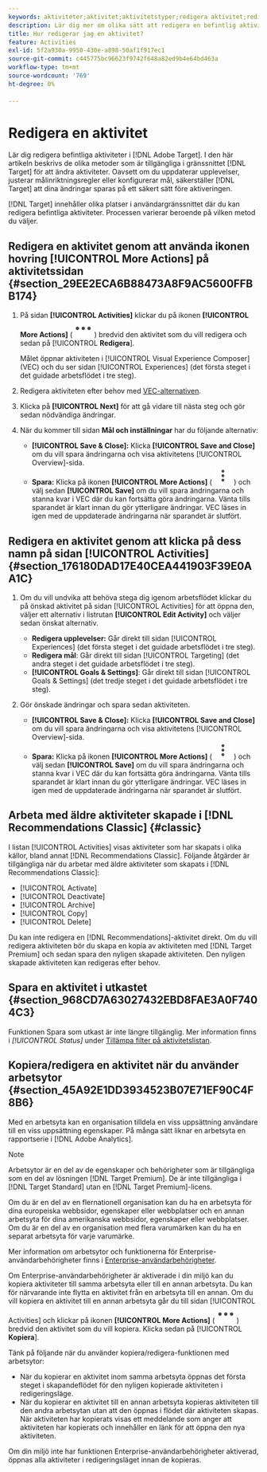 ```yaml
---
keywords: aktiviteter;aktivitet;aktivitetstyper;redigera aktivitet;redigera
description: Lär dig mer om olika sätt att redigera en befintlig aktivitet.
title: Hur redigerar jag en aktivitet?
feature: Activities
exl-id: 5f2a930a-9950-430e-a898-50af1f917ec1
source-git-commit: c445775bc96623f9742f648a82ed9b4e64bd463a
workflow-type: tm+mt
source-wordcount: '769'
ht-degree: 0%

---
```


# Redigera en aktivitet

Lär dig redigera befintliga aktiviteter i [!DNL Adobe Target]. I den här artikeln beskrivs de olika metoder som är tillgängliga i gränssnittet [!DNL Target] för att ändra aktiviteter. Oavsett om du uppdaterar upplevelser, justerar målinriktningsregler eller konfigurerar mål, säkerställer [!DNL Target] att dina ändringar sparas på ett säkert sätt före aktiveringen.

[!DNL Target] innehåller olika platser i användargränssnittet där du kan redigera befintliga aktiviteter. Processen varierar beroende på vilken metod du väljer.

## Redigera en aktivitet genom att använda ikonen hovring [!UICONTROL More Actions] på aktivitetssidan {#section_29EE2ECA6B88473A8F9AC5600FFBB174}

1. På sidan **[!UICONTROL Activities]** klickar du på ikonen **[!UICONTROL More Actions]** ( ![ikonen Fler åtgärder](/help/main/assets/icons/MoreSmall.svg) ) bredvid den aktivitet som du vill redigera och sedan på [!UICONTROL **Redigera**].

   Målet öppnar aktiviteten i [!UICONTROL Visual Experience Composer] (VEC) och du ser sidan [!UICONTROL Experiences] (det första steget i det guidade arbetsflödet i tre steg).

1. Redigera aktiviteten efter behov med [VEC-alternativen](/help/main/c-experiences/c-visual-experience-composer/viztarget-options.md).

1. Klicka på **[!UICONTROL Next]** för att gå vidare till nästa steg och gör sedan nödvändiga ändringar.

1. När du kommer till sidan **Mål och inställningar** har du följande alternativ:

   * **[!UICONTROL Save & Close]:** Klicka **[!UICONTROL Save and Close]** om du vill spara ändringarna och visa aktivitetens [!UICONTROL Overview]-sida.
   * **Spara:** Klicka på ikonen **[!UICONTROL More Actions]** ( ![ikonen Fler åtgärder](/help/main/assets/icons/MoreSmallListVert.svg) ) och välj sedan **[!UICONTROL Save]** om du vill spara ändringarna och stanna kvar i VEC där du kan fortsätta göra ändringarna. Vänta tills sparandet är klart innan du gör ytterligare ändringar. VEC läses in igen med de uppdaterade ändringarna när sparandet är slutfört.

## Redigera en aktivitet genom att klicka på dess namn på sidan [!UICONTROL Activities] {#section_176180DAD17E40CEA441903F39E0AA1C}

1. Om du vill undvika att behöva stega dig igenom arbetsflödet klickar du på önskad aktivitet på sidan [!UICONTROL Activities] för att öppna den, väljer ett alternativ i listrutan **[!UICONTROL Edit Activity]** och väljer sedan önskat alternativ.

   * **Redigera upplevelser:** Går direkt till sidan [!UICONTROL Experiences] (det första steget i det guidade arbetsflödet i tre steg).
   * **Redigera mål**: Går direkt till sidan [!UICONTROL Targeting] (det andra steget i det guidade arbetsflödet i tre steg).
   * **[!UICONTROL Goals & Settings]**: Går direkt till sidan [!UICONTROL Goals & Settings] (det tredje steget i det guidade arbetsflödet i tre steg).

1. Gör önskade ändringar och spara sedan aktiviteten.

   * **[!UICONTROL Save & Close]:** Klicka **[!UICONTROL Save and Close]** om du vill spara ändringarna och visa aktivitetens [!UICONTROL Overview]-sida.
   * **Spara:** Klicka på ikonen **[!UICONTROL More Actions]** ( ![ikonen Fler åtgärder](/help/main/assets/icons/MoreSmallListVert.svg) ) och välj sedan **[!UICONTROL Save]** om du vill spara ändringarna och stanna kvar i VEC där du kan fortsätta göra ändringarna. Vänta tills sparandet är klart innan du gör ytterligare ändringar. VEC läses in igen med de uppdaterade ändringarna när sparandet är slutfört.

## Arbeta med äldre aktiviteter skapade i [!DNL Recommendations Classic] {#classic}

I listan [!UICONTROL Activities] visas aktiviteter som har skapats i olika källor, bland annat [!DNL Recommendations Classic]. Följande åtgärder är tillgängliga när du arbetar med äldre aktiviteter som skapats i [!DNL Recommendations Classic]:

* [!UICONTROL Activate]
* [!UICONTROL Deactivate]
* [!UICONTROL Archive]
* [!UICONTROL Copy]
* [!UICONTROL Delete]

Du kan inte redigera en [!DNL Recommendations]-aktivitet direkt. Om du vill redigera aktiviteten bör du skapa en kopia av aktiviteten med [!DNL Target Premium] och sedan spara den nyligen skapade aktiviteten. Den nyligen skapade aktiviteten kan redigeras efter behov.

## Spara en aktivitet i utkastet {#section_968CD7A63027432EBD8FAE3A0F7404C3}

Funktionen Spara som utkast är inte längre tillgänglig. Mer information finns i *[!UICONTROL Status]* under [Tillämpa filter på aktivitetslistan](/help/main/c-activities/activities.md#filters).

## Kopiera/redigera en aktivitet när du använder arbetsytor {#section_45A92E1DD3934523B07E71EF90C4F8B6}

Med en arbetsyta kan en organisation tilldela en viss uppsättning användare till en viss uppsättning egenskaper. På många sätt liknar en arbetsyta en rapportserie i [!DNL Adobe Analytics].

>[!NOTE]
>
>Arbetsytor är en del av de egenskaper och behörigheter som är tillgängliga som en del av lösningen [!DNL Target Premium]. De är inte tillgängliga i [!DNL Target Standard] utan en [!DNL Target Premium]-licens.

Om du är en del av en flernationell organisation kan du ha en arbetsyta för dina europeiska webbsidor, egenskaper eller webbplatser och en annan arbetsyta för dina amerikanska webbsidor, egenskaper eller webbplatser. Om du är en del av en organisation med flera varumärken kan du ha en separat arbetsyta för varje varumärke.

Mer information om arbetsytor och funktionerna för Enterprise-användarbehörigheter finns i [Enterprise-användarbehörigheter](/help/main/administrating-target/c-user-management/property-channel/property-channel.md#concept_E396B16FA2024ADBA27BC056138F9838).

Om Enterprise-användarbehörigheter är aktiverade i din miljö kan du kopiera aktiviteter till samma arbetsyta eller till en annan arbetsyta. Du kan för närvarande inte flytta en aktivitet från en arbetsyta till en annan. Om du vill kopiera en aktivitet till en annan arbetsyta går du till sidan [!UICONTROL Activities] och klickar på ikonen **[!UICONTROL More Actions]** ( ![ikonen Fler åtgärder](/help/main/assets/icons/MoreSmall.svg) ) bredvid den aktivitet som du vill kopiera. Klicka sedan på [!UICONTROL **Kopiera**].

Tänk på följande när du använder kopiera/redigera-funktionen med arbetsytor:

* När du kopierar en aktivitet inom samma arbetsyta öppnas det första steget i skapandeflödet för den nyligen kopierade aktiviteten i redigeringsläge.
* När du kopierar en aktivitet till en annan arbetsyta kopieras aktiviteten till den andra arbetsytan utan att den öppnas i flödet där aktiviteten skapas. När aktiviteten har kopierats visas ett meddelande som anger att aktiviteten har kopierats och innehåller en länk för att öppna den nya aktiviteten.

Om din miljö inte har funktionen Enterprise-användarbehörigheter aktiverad, öppnas alla aktiviteter i redigeringsläget innan de kopieras.